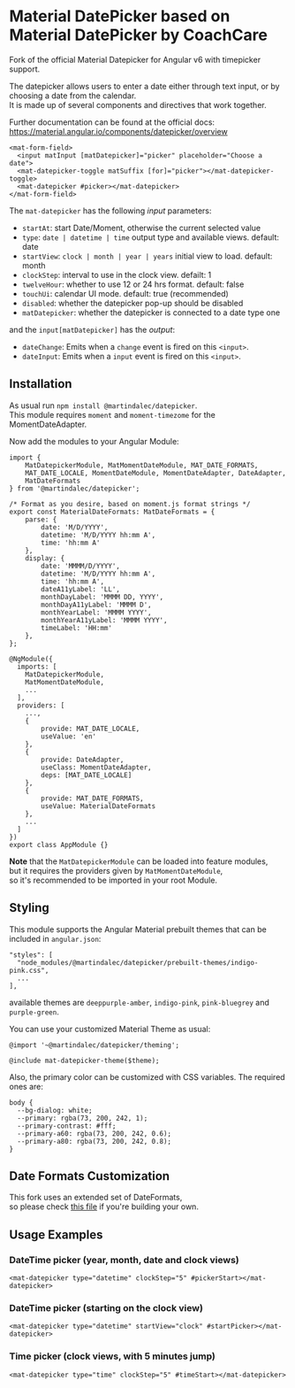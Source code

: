 # Material DatePicker based on Material DatePicker by CoachCare

Fork of the official Material Datepicker for Angular v6 with timepicker support.

The datepicker allows users to enter a date either through text input, or by choosing a date from the calendar.  
It is made up of several components and directives that work together.

Further documentation can be found at the official docs:
https://material.angular.io/components/datepicker/overview

```
<mat-form-field>
  <input matInput [matDatepicker]="picker" placeholder="Choose a date">
  <mat-datepicker-toggle matSuffix [for]="picker"></mat-datepicker-toggle>
  <mat-datepicker #picker></mat-datepicker>
</mat-form-field>
```

The `mat-datepicker` has the following _input_ parameters:

- `startAt`: start Date/Moment, otherwise the current selected value
- `type`: `date | datetime | time` output type and available views. default: date
- `startView`: `clock | month | year | years` initial view to load. default: month
- `clockStep`: interval to use in the clock view. defailt: 1
- `twelveHour`: whether to use 12 or 24 hrs format. default: false
- `touchUi`: calendar UI mode. default: true (recommended)
- `disabled`: whether the datepicker pop-up should be disabled
- `matDatepicker`: whether the datepicker is connected to a date type one

and the `input[matDatepicker]` has the _output_:

- `dateChange`: Emits when a `change` event is fired on this `<input>`.
- `dateInput`: Emits when a `input` event is fired on this `<input>`.

## Installation

As usual run `npm install @martindalec/datepicker`.  
This module requires `moment` and `moment-timezome` for the MomentDateAdapter.

Now add the modules to your Angular Module:

```
import {
    MatDatepickerModule, MatMomentDateModule, MAT_DATE_FORMATS,
    MAT_DATE_LOCALE, MomentDateModule, MomentDateAdapter, DateAdapter,
    MatDateFormats
} from '@martindalec/datepicker';

/* Format as you desire, based on moment.js format strings */
export const MaterialDateFormats: MatDateFormats = {
    parse: {
        date: 'M/D/YYYY',
        datetime: 'M/D/YYYY hh:mm A',
        time: 'hh:mm A'
    },
    display: {
        date: 'MMMM/D/YYYY',
        datetime: 'M/D/YYYY hh:mm A',
        time: 'hh:mm A',
        dateA11yLabel: 'LL',
        monthDayLabel: 'MMMM DD, YYYY',
        monthDayA11yLabel: 'MMMM D',
        monthYearLabel: 'MMMM YYYY',
        monthYearA11yLabel: 'MMMM YYYY',
        timeLabel: 'HH:mm'
    },
};

@NgModule({
  imports: [
    MatDatepickerModule,
    MatMomentDateModule,
    ...
  ],
  providers: [
    ...,
    {
        provide: MAT_DATE_LOCALE,
        useValue: 'en'
    },
    {
        provide: DateAdapter,
        useClass: MomentDateAdapter,
        deps: [MAT_DATE_LOCALE]
    },
    {
        provide: MAT_DATE_FORMATS,
        useValue: MaterialDateFormats
    },
    ...
  ]
})
export class AppModule {}
```

**Note** that the `MatDatepickerModule` can be loaded into feature modules,  
but it requires the providers given by `MatMomentDateModule`,  
so it's recommended to be imported in your root Module.

## Styling

This module supports the Angular Material prebuilt themes that can be included in `angular.json`:

```
"styles": [
  "node_modules/@martindalec/datepicker/prebuilt-themes/indigo-pink.css",
  ...
],
```

available themes are `deeppurple-amber`, `indigo-pink`, `pink-bluegrey` and `purple-green`.

You can use your customized Material Theme as usual:

```
@import '~@martindalec/datepicker/theming';

@include mat-datepicker-theme($theme);
```

Also, the primary color can be customized with CSS variables. The required ones are:

```
body {
  --bg-dialog: white;
  --primary: rgba(73, 200, 242, 1);
  --primary-contrast: #fff;
  --primary-a60: rgba(73, 200, 242, 0.6);
  --primary-a80: rgba(73, 200, 242, 0.8);
}
```


## Date Formats Customization

This fork uses an extended set of DateFormats,  
so please check [this file](https://github.com/martindalec/material-datepicker/blob/master/datepicker/src/lib/moment-adapter/moment-date-formats.ts#L11) if you're building your own.

## Usage Examples

### DateTime picker (year, month, date and clock views)

```
<mat-datepicker type="datetime" clockStep="5" #pickerStart></mat-datepicker>
```

### DateTime picker (starting on the clock view)

```
<mat-datepicker type="datetime" startView="clock" #startPicker></mat-datepicker>
```

### Time picker (clock views, with 5 minutes jump)

```
<mat-datepicker type="time" clockStep="5" #timeStart></mat-datepicker>
```
